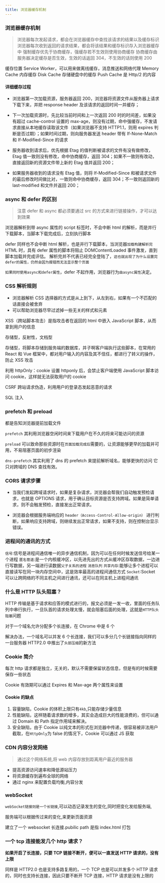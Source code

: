 ```yaml
---
title: 浏览器缓存机制
---
```


### 浏览器缓存机制

> 浏览器每次发起请求，都会在浏览器缓存中查找该请求的结果以及缓存标识
> 浏览器每次收到返回的请求结果，都会将该结果和缓存标识存入浏览器缓存中
> 强制缓存优先于协商缓存，强缓存若不生效则使用协商缓存
> 协商缓存由服务器决定缓存是否生效，生效的话返回 304，不生效的话则使用 200

缓存位置
Service Worker，可以用来做离线缓存，消息推送和网络代理
Memory Cache 内存缓存
Disk Cache 存储硬盘中的缓存
Push Cache 是 Http/2 的内容

#### 详细缓存过程

- 浏览器第一次加载资源，服务器返回 200，浏览器将资源文件从服务器上请求下载下来，并把 response header 及该请求的返回时间一并缓存；

- 下一次加载资源时，先比较当前时间和上一次返回 200 时的时间差，如果没有超过 cache-control 设置的 max-age，则没有过期，命中强缓存，不发请求直接从本地缓存读取该文件（如果浏览器不支持 HTTP1.1，则用 expires 判断是否过期）；如果时间过期，则向服务器发送 header 带有 If-None-Match 和 If-Modified-Since 的请求

- 服务器收到请求后，优先根据 Etag 的值判断被请求的文件有没有做修改，Etag 值一致则没有修改，命中协商缓存，返回 304；如果不一致则有改动，直接返回新的资源文件带上新的 Etag 值并返回 200；

- 如果服务器收到的请求没有 Etag 值，则将 If-Modified-Since 和被请求文件的最后修改时间做比对，一致则命中协商缓存，返回 304；不一致则返回新的 last-modified 和文件并返回 200；

### async 和 defer 的区别

> 注意 defer 和 async 都必须要通过 src 的方式来进行链接操作，才可以达到效果

浏览器解析到带 async 属性的 script 标签时，不会中断 html 的解析，而是并行下载脚本，当脚本下载完成后，立刻执行脚本

defer 同样也不会中断 html 解析，也是并行下载脚本，当浏览器`加载构建解析完` HTML 时，具有 defer 属性的脚本将阻止 DOMContentLoaded 事件激发，直到脚本加载并完成评估。
解析完并不代表已经完全登陆了，`这也就出现了为什么设置完defer的属性，仍然会因为报错而无法显示整个页面`

`如果同时使用async和defer属性`，defer 不起作用，浏览器行为`由async属性`决定。

### CSS 解析规则

- 浏览器解析 CSS 选择器的方式是从上到下，从左到右，如果有一个不匹配的话直接会被舍弃
- 可以帮助浏览器尽早过滤掉一些无关的样式和元素

XSS（跨站脚本攻击）是指攻击者在返回的 html 中嵌入 JavaScript 脚本，从而拿到用户的信息

存储型，反射性，文档型

存储型，将脚本存储到服务端的数据库，并子啊客户端执行这些脚本，在常用的 React 和 Vue 框架中，都对用户输入的内容及其不信任，都进行了转义的操作，防止 XSS 攻击

利用 httpOnly：cookie 设置 httponly 后，会禁止客户端使用 JavaScript 脚本访问 cookie，这样就无法获取用户的 cookie

CSRF 跨站请求伪造，利用用户的登录态发起恶意的请求

SQL 注入

### prefetch 和 preload

都是告知浏览器提前加载文件

`prefetch` 其利用浏览器空闲时间来下载用户在不久的将来可能访问的资源

`preload` 可以致命那些资源时在`页面加载完成后`需要的，让资源能够更早的加载并可用，不易阻塞页面的初步渲染

`dns-prefetch` 其实利用了 dns 的 prefetch 来提前解析域名，能够更快的访问 它只对跨域的 DNS 查找有效。

### CORS 请求步骤

- 当我们发起跨域请求时，如果是复杂请求，浏览器会帮我们自动触发预检请求，也就是 OPTIONS 请求，用于确认目标资源是否支持跨域。如果是简单请求，则不会触发预检，直接发出正常请求。

- 浏览器会根据服务端响应的 `header（Access-Control-Allow-origin）` 进行判断，如果响应支持跨域，则继续发出正常请求，如果不支持，则在控制台显示错误。

### 进程间的通讯的方式

`信号`:信号是进程间通信唯一的异步通信机制，因为可以在任何时候发送信号给某一个进程
`匿名管道`:是一个内核缓冲区，以先进先出的方式从缓冲区存取数据，一边进行写数据，另一端进行读数据`父子关系的进程`
`消息队列`
`共享内存`:能够让多个进程可以直接读写在同一块内存空间中，这是效率最高的进程间通信方式
`Socket`:Socket 可以让跨网络的不同主机之间进行通讯，还可以在同主机上进程间通讯

### 什么是 HTTP 队头阻塞？

HTTP 传输是基于请求和应答的模式进行的，报文必须是一发一收，里面的任务队列中串行执行，一旦队首的请求处理太慢，就会阻塞后面的处理，这就是`HTTP队头阻塞`问题

对于一个域名允许分配多个长连接，在 Chrome 中是 6 个

解决办法，一个域名可以并发 6 个长连接，我们可以多分几个长链接指向同样的一台服务器
HTTP2.0 中推出了`头部压缩`的新方法

### Cookie 简介

每次 http 请求都是独立，无关的，默认不需要保留状态信息，但是有的时候需要保存一些状态

Cookie 有效期可以通过 Expires 和 Max-age 两个属性来设置

#### Cookie 的缺点

1. 容量缺陷，Cookie 的体积上限只有`4kb`,只能存储少量信息
2. 性能缺陷，这样随着请求数的增多，其实会造成巨大的性能浪费的，但可以通过 Domain 和 Path 指定作用域来解决。
3. 安全缺陷，由于 Cookie 以纯文本的形式在浏览器中传递，很容易被非法用户截取，在`HttpOnly`为 false 的情况下，Cookie 可以通过 JS 获取

### CDN 内容分发网络

> 通过这个网络系统,将 web 内容存放到距离用户最近的服务器

- 提高资源访问速率和降低源站压力
- 将资源缓存到遍布全球的网络
- 通过 nginx 来配置负载均衡,内容分发

### webSocket

`webSocket链接则是一个长链接`,可以动态记录发生的变化,同时把变化发给服务端,

服务端可以根据传过来的变化,来更新页面资源

建立了一个 websocket 长连接.pubilic path 是指 index.html 打包

### 一个 tcp 连接能发几个 http 请求？

**如果开启了长连接，只要 TCP 链接不断开，便可以一直发送 HTTP 请求的，没有上限**

同样是 HTTP2.0 也是支持多路复用的，一个 TCP 也是可以并发多个 HTTP 请求的，同时也支持长连接，因此只要不断开 TCP 连接，HTTP 请求是没有上限的
